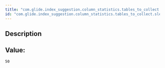 ```yaml
---
title: "com.glide.index_suggestion.column_statistics.tables_to_collect.sleep_time"
id: "com.glide.index_suggestion.column_statistics.tables_to_collect.sleep_time"
---
```

## Description



## Value: 
```
50
```